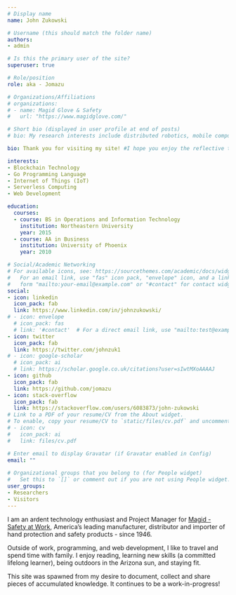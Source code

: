 ```yaml
---
# Display name
name: John Zukowski

# Username (this should match the folder name)
authors:
- admin

# Is this the primary user of the site?
superuser: true

# Role/position
role: aka - Jomazu

# Organizations/Affiliations
# organizations:
# - name: Magid Glove & Safety
#   url: "https://www.magidglove.com/"

# Short bio (displayed in user profile at end of posts)
# bio: My research interests include distributed robotics, mobile computing and programmable matter.

bio: Thank you for visiting my site! #I hope you enjoy the reflective tapestry of projects, posts, and code snippets!

interests:
- Blockchain Technology
- Go Programming Language
- Internet of Things (IoT)
- Serverless Computing
- Web Development

education:
  courses:
  - course: BS in Operations and Information Technology
    institution: Northeastern University
    year: 2015
  - course: AA in Business
    institution: University of Phoenix
    year: 2010

# Social/Academic Networking
# For available icons, see: https://sourcethemes.com/academic/docs/widgets/#icons
#   For an email link, use "fas" icon pack, "envelope" icon, and a link in the
#   form "mailto:your-email@example.com" or "#contact" for contact widget.
social:
- icon: linkedin
  icon_pack: fab
  link: https://www.linkedin.com/in/johnzukowski/
# - icon: envelope
  # icon_pack: fas
  # link: '#contact'  # For a direct email link, use "mailto:test@example.org".
- icon: twitter
  icon_pack: fab
  link: https://twitter.com/johnzuk1
# - icon: google-scholar
  # icon_pack: ai
  # link: https://scholar.google.co.uk/citations?user=sIwtMXoAAAAJ
- icon: github
  icon_pack: fab
  link: https://github.com/jomazu
- icon: stack-overflow
  icon_pack: fab
  link: https://stackoverflow.com/users/6083873/john-zukowski
# Link to a PDF of your resume/CV from the About widget.
# To enable, copy your resume/CV to `static/files/cv.pdf` and uncomment the lines below.  
# - icon: cv
#   icon_pack: ai
#   link: files/cv.pdf

# Enter email to display Gravatar (if Gravatar enabled in Config)
email: ""
  
# Organizational groups that you belong to (for People widget)
#   Set this to `[]` or comment out if you are not using People widget.  
user_groups:
- Researchers
- Visitors
---
```


I am an ardent technology enthusiast and Project Manager for [Magid - Safety at Work](https://www.magidglove.com/), America’s leading manufacturer, distributor and importer of hand protection and safety products - since 1946.

Outside of work, programming, and web development, I like to travel and spend time with family. I enjoy reading, learning new skills (a committed lifelong learner), being outdoors in the Arizona sun, and staying fit.

This site was spawned from my desire to document, collect and share pieces of accumulated knowledge. It continues to be a work-in-progress!